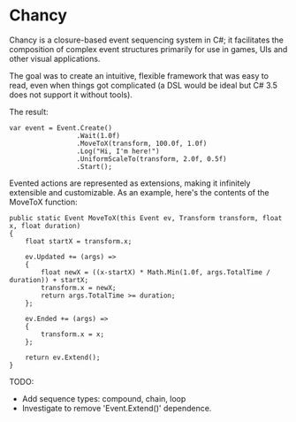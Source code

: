 Chancy
======

Chancy is a closure-based event sequencing system in C#; it facilitates the composition of complex event structures primarily for use in games, UIs and other visual applications.

The goal was to create an intuitive, flexible framework that was easy to read, even when things got complicated (a DSL would be ideal but C# 3.5 does not support it without tools).

The result:

    var event = Event.Create()
                     .Wait(1.0f)
                     .MoveToX(transform, 100.0f, 1.0f)
                     .Log("Hi, I'm here!")
                     .UniformScaleTo(transform, 2.0f, 0.5f)
                     .Start();
                     
Evented actions are represented as extensions, making it infinitely extensible and customizable. As an example, here's the contents of the MoveToX function:

    public static Event MoveToX(this Event ev, Transform transform, float x, float duration)
    {
        float startX = transform.x;
        
        ev.Updated += (args) =>
        {
            float newX = ((x-startX) * Math.Min(1.0f, args.TotalTime / duration)) + startX;
            transform.x = newX;
            return args.TotalTime >= duration;
        };
        
        ev.Ended += (args) =>
        {
            transform.x = x;
        };
        
        return ev.Extend();
    }
                     
TODO:
 - Add sequence types: compound, chain, loop
 - Investigate to remove 'Event.Extend()' dependence.

